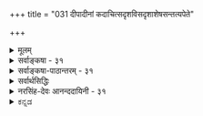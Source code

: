 +++
title = "031 दीपादीनां कदाचित्सदृशविसदृशाशेषसन्तत्यपेते"

+++
<details><summary>मूलम्</summary>

दीपादीनां कदाचित्सदृशविसदृशाशेषसन्तत्यपेते ध्वंसे दृष्टेऽप्यशक्या तदितरविषयेऽनन्वयध्वंसकॢप्तिः ।  
बाधादेर्दर्शितत्वादपि च दृढमिते सान्वयेऽस्मिन्घटादौ दुर्दर्शावस्थया स्युः पयसि लवणवल्लीनदीपादिभागाः ॥ ३१ ॥
</details>

<details><summary>सर्वाङ्कषा - ३१</summary>

बौद्धाः निरन्वयविनाशवादिनः । अन्वयः अनुवृत्तिः । सिद्धान्तसंमते परिणामवादे, घटस्य नाशेऽपि कपालादिरूपेण स दृश्यत इत्यङ्गीक्रियते । लेशतोऽप्यनन्तरमननुवृत्तिः यथा, तादृशविनाशो नाङ्गीक्रियते । अतः सिद्धान्ते सान्वयविनाश एव सर्वत्र । बौद्धास्तु एतद्विपरीततया निरन्वयविनाशवादिनः। वस्तु स्वनाशानन्तरं सर्वथा नानुवर्तत इत्यर्थः । अयञ्च निरन्वयविनाशः प्रतिसंख्यानिरोधः, अप्रतिसंख्यानिरोधः इति द्विविधः । घटादेः मुद्गराद्याघाते यो नाशः, सः 'प्रतिसंख्यानिरोधः' इत्युच्यते । पूर्वतनकंबुग्रीवाद्याकारविरुद्धाकारस्य दर्शनात् तथोच्यते । क्षणिकवादे घटादेः प्रतिक्षणं नाशः, तत्तुल्यघटान्तरोत्पत्तिश्च या भवति, तस्य नाशस्य प्रत्यक्षतः अदर्शनात्, पूर्वीक्तनाशविलक्षणत्वात् 'अप्रतिसंख्यानिरोधः' इत्युच्यते । एतादृशं नाशद्वयं वस्तुस्थैर्यवादिनामपि दीपादावावश्यकम् । तैलवर्त्यादीनां नाशात् दीपज्वाला प्रतिक्षणं भिन्नैवेति सिद्धान्तेऽपि संमतम् । अथापि सः नाशः न प्रतिक्षणं दृश्यते । एवञ्च 'सेयं दीपज्वाला' इति यथा भ्रमः, तथैव ' सोऽयं घटः' इत्यपि भ्रम एवेति, प्रत्यभिज्ञया न वस्तुस्थैर्यसिद्धिरिति वदन्ति । एवं दीपज्वालायां प्रतिक्षणं नाशस्य, अन्ते संपूर्णदीपनाशस्य च सर्वेषां संमतत्वात्, तदृष्टान्तेन सर्वत्रापि 



31. 

32. 

[[68]]

[ निरन्वयविनाशनिरासः ] 

दीपादीनां कदाचित् सदृशविसदृशाशेषसन्तत्यपेते 

ध्वंसे दृष्टेऽप्यशक्या तदितरविषयेऽनन्वयध्वंसक्लृप्तिः । बाधादेर्दर्शितत्वात् अपिच दृढमिते सान्वयेऽस्मिन् घटादौ 

दुर्दर्शावस्थया स्युः पयसि लवणवत् लीनदीपादिभागाः ॥31॥ 

[कार्यकारणभावदूषणनिरासः ] 

सत्त्वेऽसत्त्वेऽपि पूर्वं किमपि गगनतत्पुष्पवन्नैव साध्यं 

हेतुप्राप्तिर्न पश्चाद्भवितुः, अघटितोत्पादनेऽतिप्रसङ्गः । 

नाशद्वयं ते साधयन्ति । इदं नाशद्वयमपि निरन्वयमित्यपि वदन्ति । तदेतत्सर्वं निराकरोति - दीपादीनामित्यादिना । दीपस्य संपूर्णनाशस्य सर्वदा द्रष्टुमवकाशालाभादिसंभवात्, 'कदाचित्' इत्युक्तम् । आदिपदेन बुद्बुदादिसंग्रहः । **सदृशसन्ततिः** = तैलनाशादिनानुमीयमाना; **विसदृशसन्ततिः** = अन्तिमदीपज्वालाया नाशे । दीपज्वालानाशानन्तरं कस्यानुवृत्तिर्दृश्यते ? अतस्तत्र निरन्वयविनाश आवश्यक इति पूर्वपक्षिण आशयः । एतादृशाशेषतेजस्सन्तत्या **अपेते** = रहिते ध्वंसे दृष्टेऽपि, **तदितरविषये** = घटपटादौ अनन्वयध्वंस- **क्लृप्तिः** = निरन्वयविनाशकल्पना अशक्या । दीपे तैलनाशादिना ज्वालाभेदः आवश्यकः । नैवं घटादौ किञ्चित् कारणं दृश्यते । न च अर्थक्रियाकारित्वरूपस्य सत्त्वस्य तत्र विद्यमानत्वेन, करणाकरणाभ्यां घटादावपि भेदः आवश्यक इति वाच्यम्; एतद्वादस्य पूर्वमेव ( श्लो. 25) निरासात् । तदिदमुच्यतेबाधादेर्दर्शितत्वादिति । बाधः 'सोऽयं घटः' इत्यादिप्रत्यभिज्ञायाः ऐक्यविषयिण्याः, दर्शितत्त्वात् पूर्वं (26 श्लोके) । 'सेयं दीपज्वाला' 'सोऽयं घटः' इति प्रत्यभिज्ञयोर्हि वैलक्षण्यं सर्वानुभवसिद्धम् । एवञ्च दीपज्वालादृष्टान्तेन, घटादौ निरन्वयविनाशकल्पनवत्, घटादिदृष्टान्तेनैव अन्तिमदीपनाशस्य सान्वयविनाशत्वकल्पनमेव कुतो न स्यादिति पृच्छति - अपि चेत्यादिना । घटादौ अस्मिन् विनाशे मुद्गरादिजन्ये, **सान्वये** =कपालाद्यनुवृत्या सान्वये **दृढमिते** = प्रत्यक्षप्रमाणेन निश्चिते सति दीपनाशेऽपि सान्वयत्वमेव कुतो न स्यात् ? ननु घटादौ नाशानन्तरं कपालादिदर्शनेऽपि, दीपनाशानन्तरं किं दृश्यत इत्यत्र लीनदीपादिभागाः, पयसि लवणवत्, **दुर्दर्शावस्थया** = चक्षुषा गृहीतुमशक्याः स्युः । चक्षुषा अग्रहणेऽपि दीपानुवृत्तिः कथं स्यादित्यत्र दृष्टान्तः पयसि लवणवदिति । चक्षुषा गृह्यमाणलवणखण्डः जले प्रक्षिप्तश्चेत्, क्रमशः विशीर्णः जले लीनो भवति । चक्षुषापि न गृह्यते, त्वचापि न गृह्यते, रसनेन्द्रियेण तु गृह्यत एव । तद्वत्रापि, दीपनाशसमनन्तरक्षणे औष्ण्याद्यनुवृत्तिरपि लेशतः त्वगिन्द्रियेण गृह्यत एव । एवञ्च दीपनाशः सान्वय एव । तैलनाशेनानुमीयमानः प्रतिक्षणं ज्वालानाशोऽपि अनुपदं ज्वालान्तरानुवृत्त्या लेशतः तत्रानुवर्तेतैव । अतः निरन्वयविनाशः कुत्रापि न साधीयान् ॥ ३१ ॥
</details>


<details><summary>सर्वाङ्कषा-पाठान्तरम् - ३१</summary>

बौद्धाः निरन्वयविनाशवादिनः । अन्वयः अनुवृत्तिः । सिद्धान्तसंमते परिणामवादे, घटस्य नाशेऽपि कपालादिरूपेण स दृश्यत इत्यङ्गीक्रियते । लेशतोऽप्यनन्तरमननुवृत्तिः यथा, तादृशविनाशो नाङ्गीक्रियते । अतः सिद्धान्ते सान्वयविनाश एव सर्वत्र । बौद्धास्तु एतद्विपरीततया निरन्वयविनाशवादिनः । वस्तु स्वनाशानन्तरं सर्वथा नानुवर्तत इत्यर्थः । अयञ्च निरन्वयविनाशः प्रतिसंख्यानिरोधः अप्रतिसंख्यानिरोधः इति द्विविधः । घटादेः मुद्गराद्याघाते यो नाशः, सः 'प्रतिसंख्यानिरोधः' इत्युच्यते । पूर्वतनकंबुग्रीवाद्या- कारविरुद्धाकारस्य दर्शनात्‌ तथोच्यते । क्षणिकवादे घटादेः प्रतिक्षणं नाशः, तत्तुल्यघटान्तयोत्पत्तिश्च या भवति, तस्य नाशस्य प्रत्यक्षतः अदर्शनात्‌, पूर्वोक्तनाशविलक्षणत्वात्‌ 'अप्रतिसंख्यानिरोधः' इत्युच्यते । एतादृशं नाशद्वयं वस्तुस्थैर्यवादिनामपि दीपादावावश्यकम्‌ । तैलवर्त्यादीनां नाशात्‌ दीपज्वाला प्रतिक्षणं भिन्नैवेति सिद्धान्तेऽपि संमतम्‌ । अथापि सः नाशः न प्रतिक्षणं दृश्यते । एवञ्च 'सेयं दीपज्वाला' इति यथा भ्रमः, तथेव 'सोऽयं घटः' इत्यपि भ्रम एवेति, प्रत्यभिज्ञया न वस्तुस्थैर्यसिद्धिरिति वदन्ति । एवं दीपज्वालायां प्रतिक्षणं नाशस्य, अन्ते संपूर्णदीपनाशस्य च सर्वेषां संमतत्वात्‌, तद्दृष्टान्तेन सर्वत्रापि नाशद्वयं ते साधयन्ति । इदं नाशद्वयमपि निरन्वयमित्यपि वदन्ति । तदेतत्सर्वं निराकरोति - दीपादीना- मित्यादिना । दीपस्य संपूर्णनाशस्य सर्वदा द्रष्टुमवकाशालाभादिसंभवात्‌, 'कदाचित्‌' इत्युक्तम्‌ । आदि- पदेन बुद्बुदादिसंग्रहः । सदृशसन्ततिः = तैलनाशादिनानुमीयमाना; विसदृशसन्ततिः = अन्तिमदीपज्वालाया नाशे । दीपज्वालानाशानन्तरं कस्यानुवृत्तिर्दृश्यते? अतस्तत्र निरन्वयविनाश आवश्यक इति पूर्वपक्षिण आशयः । एतादृशाशेषतेजस्सन्तत्या अपेते = रहिते ध्वंसे दृष्टेऽपि, तदितरविषये = घटपटादौ अनन्वयध्वंसक्लृप्तिः = निरन्वयविनाशकल्पना अशक्या । दीपे तैलनाशादिना ज्वालाभेदः आवश्यकः । नैवं घटादौ किञ्चित्‌ कारणं दृश्यते । न च अर्थक्रियाकारित्वरूपस्य सत्त्वस्य तत्र विद्यमानत्वेन, करणाकरणाभ्यां घटादावपि भेदः आवश्यक इति वाच्यम्‌; एतद्वादस्य पूर्वमेव (श्लो.२५) निरासात्‌ । तदिदमुच्यते - बाधादेर्दर्शितत्वादिति । बाधः 'सोऽयं घटः' इत्यादिप्रत्यभिज्ञायाः ऐक्यविषयिण्याः, दर्शितत्त्वात्‌ पूर्वं (२६ श्लोके) । 'सेयं दीपज्वाला' 'सोऽयं घटः' इति प्रत्यभिज्ञयोर्हि वैलक्षण्यं सर्वानुभवसिद्धम्‌ । एवञ्च दीपज्वालादृष्टान्तेन, घटादौ निरन्वयविनाशकल्पनवत्‌, धटादिदृष्टान्तेनैव अन्तिमदीपनाशस्य सान्वयविनाशत्वकल्पनमेव कुतो न स्यादिति पृच्छति - अपि चेत्यादिना । घटादौ अस्मिन्‌ = विनाशे मुद्गरादिजन्ये, सान्वये = कपालाद्यनुवृत्या सान्वये दृढमिते = प्रत्यक्षप्रमाणेन निश्चिते सति दीपनाशेऽपि सान्वयत्वमेव कुतो न स्यात्‌? ननु घटादौ नाशानन्तरं कपालादिदर्शनेऽपि, दीपनाशानन्तरं किं दृश्यत इत्यत्र लीनदीपादिभागाः, पयसि लवणवत्‌, दुर्दर्शावस्थया = चक्षुषा गृहीतुमशक्याः स्युः । चक्षुषा अग्रहणेऽपि दीपानुवृत्तिः कथं स्यादित्यत्र दृष्टान्तः पयसि लवणवदिति । चक्षुषा गृह्यमाणलवणखण्डः जले प्रक्षिप्तश्चेत्‌, क्रमशः विशीर्णः जले लीनो भवति । चक्षुषापि न गृह्यते, त्वचापि न गृह्यते, रसनेन्द्रियेण तु गृह्यत एव । तद्वदत्रापि, दीपनाशसमनन्तरक्षणे औष्ण्याद्यनुवृत्तिरपि लेशतः त्वगिन्द्रियेण गृह्यत एव । एवञ्च दीपनाशः सान्वय एव । तैलनाशेनानुमीयमानः प्रतिक्षणं ज्वालानाशोऽपि अनुपदं ज्वालान्तरानुवृत्या लेशतः तत्रानुवर्तेतैव । अतः निरन्वयविनाशः कुत्रापि न साधीयान्‌ ॥ ३१ ॥
</details>

<details><summary>सर्वार्थसिद्धिः</summary>

इह च प्रतिसंख्याप्रतिसंख्यानिरोधयोः निरन्वयविनाशत्वे परोक्तं निदर्शनं दूषयति - दीपादीनामिति ॥ आदिशब्देन क्षणरुचिबुद्बुदादिसंग्रहः ।  
स निरन्वयनाशस्स्याद्धर्मो धर्म्यपि वा पुनः । पूर्वसंघातभागो वा यद्भावेनानुवर्तते ॥  
उत्पत्तिश्च तथाभूता निरन्वयसमुद्भवा । तावुभौ सर्वभावानां नियताविति सौगताः ॥  
यो विनाशस्स निरन्वयः, यथाऽन्त्यदीपस्य, अस्ति च विनाशो जातानाम्; अतस्सोऽपि निरन्वय इति निरन्वयध्वंसकॢप्तिर्न शक्या । तदुपपादयति - बाधादेरिति । प्रत्यभिज्ञाबाधस्य प्रवृत्त्याद्यनुपपत्तीनां च दर्शितत्वात् । विपरिवर्तश्च युक्त इत्याह - अपि चेति । अन्त्यदीपविनाशस्सान्वयः विनाशत्वात् पटादिविनाशवत् । साध्यविकलो दृष्टान्त इति चेन्न; सङ्घातांशानां वा गन्धादिधर्माणां वा श्यामरक्तादिधर्मिणां वा यथासंभवमनुवृत्तेर्दृढोपलब्धत्वात् । प्रत्यक्षबाधपरिहाराय दुर्दर्शावस्थत्वोक्तिः । स्युरित्यनेन दृश्यावस्थानिवृत्तावपि स्वरूपसत्त्वं सूच्यते । ननु पयसि लवणवदित्ययुक्तं, तत्रापि निरन्वयविनाशात् । तन्न; रसेन सूक्ष्मावयवानुमानात् । दीपावयवेषु लिङ्गमपि नास्तीति चेन्न; दीपोर्ध्वदेशिनां किञ्चिदौष्ण्योपलब्ध्या दीपावयवसंक्रान्तेस्सुगमत्वात् । प्रभूतदीपपार्श्ववर्तिनां च तापस्वेदादिस्तत एव । एवमन्त्यदीपनाशेऽप्यदृश्यावयवविसर्पस्सिद्धः । अतो विनष्टदीपभागानुपलब्धेरदृश्यावस्थानिबन्धनत्वादनन्यथासिद्धप्रत्यक्षसिद्धः सान्वयविनाशदृष्टान्त एव साधीयान् । अन्त्यदीपादेश्च यदि न किञ्चिदुपादेयं ततोऽर्थक्रियाविरहादसत्त्वं स्यात् । बुद्ध्यादिरर्थक्रियाऽस्त्विति चेन्न, तस्यानियतत्वात् । विनाशस्तर्ह्यर्थक्रियाऽस्त्विति चेन्न, तस्य ते तुच्छत्वात् ध्रुवभावित्वेन अहेतुक-त्वाभ्युपगमाच्च । एवमन्त्यदीपासत्त्वे च तत्कारणपरम्पराया अपि तथात्वं स्यादिति ॥ ३१ ॥ इति क्षणभङ्गनिरासः ॥
</details>


<details><summary>नरसिंह-देवः आनन्ददायिनी - ३१</summary>

प्रसङ्गसङ्गतिमाह - इह चेति । क्षणिकत्वसाधने बाधकपरिहारं परोक्तं दूषयति -इहेति इति केचिदाहुः । प्रतिसङ्ख्याप्रतिसङ्ख्यानिरोधयोरिति - निरन्वयविनाशः प्रतिसंख्यानिरोधः अप्रतिसंख्यानिरोधः सान्वयनाश इत्यर्थः । मुद्गरादिजन्यः प्रत्यक्षसिद्धो घटादेर्नाशः प्रतिसंख्या-निरोधः अस्फुटरूपदीपादिनाशोऽप्रतिसंख्यानिरोध इत्याहुः । अक्षणविनाश इति केचित् । इह -जगति । विप्रतिपत्ताविति शेषः । ननु क्षणिकत्वसाधनमयुक्तं विनाशस्य सान्वयत्वात् अनृवृत्तांशस्य स्थिरत्वेन बाधादित्याशङ्क्य सर्वत्र निरन्वयविनाश एव न तु कस्यचिदंशस्यान्वयो येन बाधो देश्येतेति सौगतोक्तं संवादयति - निरन्वयनाशस्स्यादिति । धर्मो - गन्धादिः । धर्मी - पाकरक्तस्थले घटादिः । पूर्वसंघातभागः - घटादिसंधातस्यावयवः तन्त्वादिर्वा यद्भावेन - यत्स्वरूपेणानुवर्तते इत्युच्यते; तन्न; कुतः? स निरन्वयनाशस्स्यात् - निरवशेषं नश्यति; तथा च नानुवर्तत इति न क्षणिकत्वसाधने बाध इत्यर्थः । उत्पत्तिश्च तथाभूता - द्रव्यादेरुत्पत्तिरपि विनाशवदेव । तथा शब्दार्थमेवाह - निरन्वयेति । पूर्वमवयवाद्यभावेऽपि द्रव्यसमुत्पाद इत्यर्थः । सर्वभावानां - सर्वपदार्थानां । सौगताः न्यायचन्द्रिकायां प्रतिपादितवन्त इति शेषः । तदुक्तप्रयोगं दर्शयति - यो विनाश इति । प्रत्यभिज्ञाबाधस्येत्यादि - यद्यपि न निरन्वयविनाशसाधने प्रत्यभिज्ञाबाधादिर्दर्शितः तथाऽपि निरन्वयविनाशसाधनस्य क्षणिकत्वसाधनार्थत्वात् तत्र बाधादिर्दर्शित इति भावः । ननु माभूत् क्षणिकत्वसाधनार्थता; निरन्वयविनाशमात्रं साध्यतामिति चेन्नः; घटादिनाशस्थले कपालमालाद्यनुवृत्तिदर्शनात्तथाऽपि बाध एव । अत एव बाधादेरिति सामान्योक्तिरिति ध्येयम् । प्रवृत्त्याद्यनुपपत्तिश्च आत्मनो विनाशित्वादिति भावः । विपरिवर्तश्चेति । प्रत्युत अन्त्यदीपविनाशस्थल एव सान्वयनाशसाधनं स्यादित्यर्थः । गन्धादीति - आदिशब्देन रसादिर्गृह्यते । प्रत्यक्षबाधेति । योग्यानुपलब्ध्यभावान्नानुपलम्भमात्रं बाधकमिति भावः । विसर्पः - प्रसरः व्यापनमिति यावत् । ननु विनिगमकाभावात् को निर्णय इत्यत्राह - अतो विनष्टेति विनष्टदीप(दीपादि)स्थले निरन्वयविनाशस्सन्दिग्धः सूक्ष्मत(क्ष्मावस्ध)याऽप्यनुपलब्धिसंभवात् । तथा च निरन्वयव्याप्तिग्रहो न शक्यः । सान्वयस्य तु घटादिनाशस्थले सन्देहाभावाद्व्याप्तिस्सुग्रहेति भावः । विपक्षबाधकबलादपि निश्चय इत्याह - अन्त्यदीपादेश्चेति । निरन्वयविनाशाङ्गीकारात् तज्जन्यस्य कस्यचिदभावादिति भावः । बुद्ध्यादिरिति - विषयप्रकाशकतया विषयतया वा बुद्ध्यादिजनकत्वाभावादिति भावः । आदिशब्देन तमोनिरसनादिर्गृह्यते । नन्वन्त्यदीपस्य सत्त्वं माभूदित्यत्राह -एवमन्त्यदीपादिसत्त्वे इति । (तथाच) उपान्त्यस्यान्त्यदीपजनकत्वने सत्त्वं वाच्यं; अन्त्यस्यासत्त्वे तुच्छतयोपान्त्यजन्यत्वमेव न स्यात्; तथाचोपान्त्यस्याप्यर्थक्रियाविरहात्तुच्छता; तथा पूर्वपूर्वेषामपीति दीपपरम्परावत्सर्वक्षणपरम्पराणामपीति चरमबौद्धपक्ष(पात)स्स्यादित्यर्थः ॥ ३१ ॥  
इति क्षणभङ्गभङ्गः
</details>

<details><summary>ಕನ್ನಡ</summary>

ऒन्दु वस्तु नाशवादरू अदु बेरॆ रूपदिन्द अनुवृत्तवागुत्तदॆ ऎम्बुदु परिणामवादिगळाद सिद्धान्तिगळ अभिप्राय. इदन्नु निराकरिसु वुदक्कागि बौद्धरु निरन्वयविनाशवन्नु प्रतिपादिसुवरु. ऎण्णॆ, मत्तु बत्ति स्वल्प स्वल्पवागि नाशवागुत्ता बरुवुदरिन्द दीपद कुडियु प्रति क्षणवू बेरॆ बेरॆयागि हुट्टुत्तिरुत्तदॆ ऎम्बुदु सर्वसम्मत. इल्लि प्र क्षणवू हिन्दिन दीपद कुडियु नशिसुत्तिरुत्तदॆ. दीप आरिदाग दीपद कुडियु पूर्णवागि नशिसुत्तदॆ. हीगॆ नाश ऎरडु विधवागिदॆ, मॊदल 

44 



नॆयदन्नु अप्रतिसङ्ख्यानिरोधवॆन्दू, ऎरडनॆयद्दन्नु प्रतिसङ्ख्यानिरोध वॆन्दू अवरु हेळुवरु. प्रतिसङ्खानिरोधस्थळदल्लि दीप सम्पूर्णवागि नाशवागि दीपद अनुवृत्ति इल्लदिरुवुदु प्रत्यक्षसिद्धवाद्दरिन्द, इदर दृष्टान्तदिन्द अप्रतिसङ्ख्यानिरोधदल्लि पूर्वद्रव्यद अनुवृत्तियन्नु निराकरिसिदरॆ ऎरडुविध नाशदल्लि पूर्वद्रव्यद अनुवृत्ति निरस्तवागुत्तदॆ. इदरिन्द ई ऎरडु विध विनाशवन्नु 'निरन्वय' ऎन्दु अवरु हेळुवरु. कळॆदुहोद वस्तु याव रीतियल्लू मुन्दुवरियुवुदिल्ल ऎन्दु अवर अभिप्राय. 

वेदान्तिगळु सान्वयविनाशवादिगळु. याववस्तुवू नशिसिदाग रूपान्तरवन्नु हॊन्दि मुन्दुवरियुत्तिरुत्तदॆ ऎन्नुवरु अवरु. दीपादिगळु आरिदागलू अवुगळ सूक्ष्मावयवगळु करगि व्यापिसि होगुवुदरिन्द नमगॆ काणुवुदिल्लवष्टे हॊरतु निरन्वयविनाशविल्लवॆन्दु निरूपिसुत्तारॆ - दीपादीनां कदाचित् सदृशविसदृशाशेषसत्यपेते ध्वंसे दृष्टऽ पि तदितरविषये अनन्वयध्वंसकृप्तिः बाधादे 

दर्शितात् अशा - दीपादिगळु आरिहोदाग यावविधदल्लू अवु मुन्दुवरियदे नाशवागुवुदरिन्द निरन्वयविनाश कण्डुबन्दरू आ दृष्टान्तदिन्द घटादिवस्तुगळल्लू निरन्वयविनाशवन्नु कल्पिसुवुदु 

प्रत्यक्षादिविरुद्ध वाद्दरिन्द साध्यविल्ल. 

वास्तविकवागि सिद्धान्तदल्लि ऎल्लू निरन्वयविनाशवन्नु ऒप्पदकारण घटादिनाशदृष्टान्तदिन्द दीपादिनाशवे सान्वय नाशवागुत्तदॆ ऎन्नुत्तारॆ - अपि च घटाद्‌ अस्मिन् सान्विये दृढमिते(सति)लीनदीपादि भाग पयसि लवणवत् दुर्दशर्ावस्थॆया सुः मत्तॆयू सह घटमुन्तादवुगळल्लि ई नाश सान्वयवे ऎन्दु दृढवागि निश्चितवागि रुवाग दीपद सूक्ष्मभागगळु नीरिनल्लि करगिद उप्पिनन्तॆ, आकाशदल्लि चदुरि काणलशक्यवाद अवस्थॆयिन्द इरुववु. 

श्लोक 32 ] 

32- 

eऽ 



[कार्यकारणभाव समर्थनॆ) 

45 

सऽ निऽपि पूर्वं किमपि गगनतत्वुष्टवव साध्यं हेतुप्राप्तिर्न पश्चादवितुरघटितोत्पादने... तिप्रसङ्गः । जन्यं जन्मान्यथा वा द्वयमसदनवस्थानकार्यक्षतिभ्यां इत्यार्हतुसाध्यं न किमपि यदि न सैक्रियादेर्विरोधात्। 

घटादिगळु नाशवादाग अवु बकरॆ चूरु मुन्ताद रीतियल्लि उळियुवुदन्नु ऎल्लरू नोडुत्तेवॆ. आद्दरिन्द इल्लि नाश सान्वयवे हॊरतु निरन्वयवल्ल. दीपदल्लू ऎण्णॆ मुन्तादवुगळ नाशदिन्द भिन्न भिन्न वाद ज्वालॆगळु बरुत्तिरुवुदरिन्द अल्लि प्रतिक्षणदल्लि बेरॆ बेरॆ दीपद कुडि आगुत्तिरुवुदरिन्द अल्लियू पूर्व दीप नाश सान्वय नाशवे आगुत्तदॆ. ई ऎरडु कडॆयल्लि सान्वय विनाशवे अनुभवसिद्धविरुवाग दीप आरिदमेलू आ दीपद अवयवगळु आकाशदल्लि चदुरि होगुवुद रिन्द अवुगळु नम्म अनुभवगोचरवागुवुदिल्ल ऎन्दु हेळलु शक्यवाद्द रिन्द निरन्वयविनाशवन्नु ऎल्ल ऒप्पलु साध्यविल्ल. ॥३१॥ 

</details>
